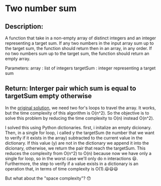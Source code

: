# Two number sum

## Description:
A function that take in a non-empty array of distinct integers
and an integer representing a target sum. If any two numbers 
in the input array sum up to the target sum, the function should
return then in an array, in any order. 
If no two numbers sum up to the target sum, 
the function should return an empty array.

Parameters:
array <list>: list of integers
targetSum <integer>: integer representing a target sum

Return:
Interger pair which sum is equal to targetSum
empty otherwise
---

In the [original solution](https://github.com/ivanovitchm/datastructure/blob/main/lessons/week_03/twonumbersum.ipynb), 
we need two for's loops to travel the array. 
It works, but the time complexity of this algorithm is O(n^2). So
the objective is to solve this problem by reducing the time complexity 
to O(n) instead O(n^2). 

I solved this using Python dictionaries. first, i initalize an empty dicionary.
Then, in a single for loop, i called y the targetSum (te number that we want to verify if
it exists in the array) subtracted to the current value in the dictionary. If this value (y)
are not in the dictionary we append it into the dicionary, otherwise, we return the pair that
reach the targetSum. This reduces the complexity from O(n^2) to O(n) because now we have only
a single for loop, so in the worst case we'll only do n interactions :smiley:. Furthermore, the step to verify
if a value exists in a dictionary is an operation that, in terms of time complexity is O(1).:smiley::smiley::smiley:

But what about the "space complexity"? :hushed:
